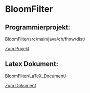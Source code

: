 # BloomFilter
##  Programmierprojekt:

BloomFilter/src/main/java/ch/fhnw/dist/

[Zum Projekt](https://github.com/dzehnder/BloomFilter/tree/master/src/main/java/ch/fhnw/dist)



## Latex Dokument:

BloomFilter/LaTeX_Document/

[Zum Dokument](https://github.com/dzehnder/BloomFilter/tree/master/LaTeX_Document)
